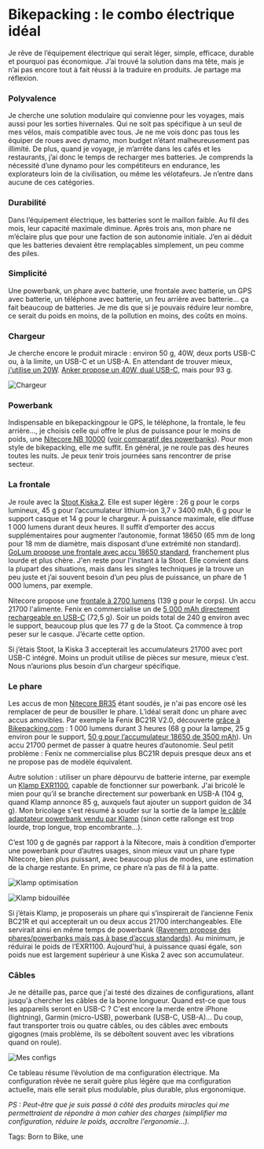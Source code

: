 # Bikepacking : le combo électrique idéal

Je rêve de l’équipement électrique qui serait léger, simple, efficace, durable et pourquoi pas économique. J’ai trouvé la solution dans ma tête, mais je n’ai pas encore tout à fait réussi à la traduire en produits. Je partage ma réflexion.<span id="more-61091"></span>

### Polyvalence

Je cherche une solution modulaire qui convienne pour les voyages, mais aussi pour les sorties hivernales. Qui ne soit pas spécifique à un seul de mes vélos, mais compatible avec tous. Je ne me vois donc pas tous les équiper de roues avec dynamo, mon budget n’étant malheureusement pas illimité. De plus, quand je voyage, je m’arrête dans les cafés et les restaurants, j’ai donc le temps de recharger mes batteries. Je comprends la nécessité d’une dynamo pour les compétiteurs en endurance, les explorateurs loin de la civilisation, ou même les vélotafeurs. Je n’entre dans aucune de ces catégories.

### Durabilité

Dans l’équipement électrique, les batteries sont le maillon faible. Au fil des mois, leur capacité maximale diminue. Après trois ans, mon phare ne m’éclaire plus que pour une faction de son autonomie initiale. J’en ai déduit que les batteries devaient être remplaçables simplement, un peu comme des piles.

### Simplicité

Une powerbank, un phare avec batterie, une frontale avec batterie, un GPS avec batterie, un téléphone avec batterie, un feu arrière avec batterie… ça fait beaucoup de batteries. Je me dis que si je pouvais réduire leur nombre, ce serait du poids en moins, de la pollution en moins, des coûts en moins.

### Chargeur

Je cherche encore le produit miracle : environ 50 g, 40W, deux ports USB-C ou, à la limite, un USB-C et un USB-A. En attendant de trouver mieux, [j'utilise un 20W](https://www.amazon.fr/gp/product/B092342SR7/). [Anker propose un 40W, dual USB-C](https://us.anker.com/products/a2038), mais pour 93 g.

![Chargeur](https://tcrouzet.comhttps://tcrouzet.com/images_tc/2021/12/IMG_9347.jpg)

### Powerbank

Indispensable en bikepackingpour le GPS, le téléphone, la frontale, le feu arrière…, je choisis celle qui offre le plus de puissance pour le moins de poids, une [Nitecore NB 10000](https://www.nitecore-france.com/catalogue/batteries-piles-nitecore/nitecore-nb10000-powerbank-batterie-externe.html) ([voir comparatif des powerbanks](https://www.ultralightdandy.com/hiking-power-banks/)). Pour mon style de bikepacking, elle me suffit. En général, je ne roule pas des heures toutes les nuits. Je peux tenir trois journées sans rencontrer de prise secteur.

### La frontale

Je roule avec la [Stoot Kiska 2](https://www.stootsconcept.fr/lampes/98-22093-lampe-kiska-2.html#/personnalisation-oui/marquage-non/couleur-rouge). Elle est super légère : 26 g pour le corps lumineux, 45 g pour l’accumulateur lithium-ion 3,7 v 3400 mAh, 6 g pour le support casque et 14 g pour le chargeur. À puissance maximale, elle diffuse 1 000 lumens durant deux heures. Il suffit d’emporter des accus supplémentaires pour augmenter l’autonomie, format 18650 (65 mm de long pour 18 mm de diamètre, mais disposant d’une extrémité non standard). [GoLum propose une frontale avec accu 18650 standard](https://www.go-lum.fr/boutique/lampe-frontale-piom-plus/), franchement plus lourde et plus chère. J'en reste pour l'instant à la Stoot. Elle convient dans la plupart des situations, mais dans les singles techniques je la trouve un peu juste et j’ai souvent besoin d’un peu plus de puissance, un phare de 1 000 lumens, par exemple.

Nitecore propose une [frontale à 2700 lumens](https://www.nitecorestore.com/NITECORE-HC35-2700-Lumen-Rechargeable-Headlamp-p/fl-nite-hc35.htm) (139 g pour le corps). Un accu 21700 l'alimente. Fenix en commercialise un de [5 000 mAh directement rechargeable en USB-C](https://www.fenix-store.com/fenix-21700-rechargeable-battery-5000u/) (72,5 g). Soir un poids total de 240 g environ avec le support, beaucoup plus que les 77 g de la Stoot. Ça commence à trop peser sur le casque. J’écarte cette option.

Si j’étais Stoot, la Kiska 3 accepterait les accumulateurs 21700 avec port USB-C intégré. Moins un produit utilise de pièces sur mesure, mieux c’est. Nous n’aurions plus besoin d’un chargeur spécifique.

### Le phare

Les accus de mon [Nitecore BR35](https://www.nitecorestore.com/NITECORE-BR35-Bike-Light-p/fl-nite-br35.htm) étant soudés, je n'ai pas encore osé les remplacer de peur de bousiller le phare. L’idéal serait donc un phare avec accus amovibles. Par exemple la Fenix BC21R V2.0, découverte [grâce à Bikepacking.com](https://bikepacking.com/gear/fenix-bcr21r-review/) : 1 000 lumens durant 3 heures (68 g pour la lampe, 25 g environ pour le support, [50 g pour l’accumulateur 18650 de 3500 mAh](https://www.fenix-store.com/fenix-arbl18-high-capacity-18650-battery-3500mah/)). Un accu 21700 permet de passer à quatre heures d’autonomie. Seul petit problème : Fenix ne commercialise plus BC21R depuis presque deux ans et ne propose pas de modèle équivalent.

Autre solution : utiliser un phare dépourvu de batterie interne, par exemple un [Klamp EXR1100](https://www.klampfrance.com/index.php?id_product=336&controller=product), capable de fonctionner sur powerbank. J'ai bricolé le mien pour qu’il se branche directement sur powerbank en USB-A (104 g, quand Klamp annonce 85 g, auxquels faut ajouter un support guidon de 34 g). Mon bricolage s'est résumé à souder sur la sortie de la lampe [le câble adaptateur powerbank vendu par Klamp](https://www.klampfrance.com/index.php?id_product=497) (sinon cette rallonge est trop lourde, trop longue, trop encombrante…).

C’est 100 g de gagnés par rapport à la Nitecore, mais à condition d’emporter une powerbank pour d’autres usages, sinon mieux vaut un phare type Nitecore, bien plus puissant, avec beaucoup plus de modes, une estimation de la charge restante. En prime, ce phare n’a pas de fil à la patte.

![Klamp optimisation](https://tcrouzet.comhttps://tcrouzet.com/images_tc/2021/12/IMG_4445.jpeg)

![Klamp bidouillée](https://tcrouzet.comhttps://tcrouzet.com/images_tc/2021/12/IMG_4446.jpeg)

Si j’étais Klamp, je proposerais un phare qui s’inspirerait de l’ancienne Fenix BC21R et qui accepterait un ou deux accus 21700 interchangeables. Elle servirait ainsi en même temps de powerbank ([Ravenem propose des phares/powerbanks mais pas à base d’accus standards](https://www.ravemen.com/front-lights.html)). Au minimum, je réduirai le poids de l’EXR1100. Aujourd'hui, à puissance quasi égale, son poids nue est largement supérieur à une Kiska 2 avec son accumulateur.

### Câbles

Je ne détaille pas, parce que j'ai testé des dizaines de configurations, allant jusqu'à chercher les câbles de la bonne longueur. Quand est-ce que tous les appareils seront en USB-C ? C'est encore la merde entre iPhone (lightning), Garmin (micro-USB), powerbank (USB-C, USB-A)… Du coup, faut transporter trois ou quatre câbles, ou des câbles avec embouts gigognes (mais problème, ils se déboîtent souvent avec les vibrations quand on roule).

![Mes configs](https://tcrouzet.comhttps://tcrouzet.com/images_tc/2021/12/lights.png)

Ce tableau résume l’évolution de ma configuration électrique. Ma configuration rêvée ne serait guère plus légère que ma configuration actuelle, mais elle serait plus modulable, plus durable, plus ergonomique.

*PS : Peut-être que je suis passé à côté des produits miracles qui me permettraient de répondre à mon cahier des charges (simplifier ma configuration, réduire le poids, accroître l'ergonomie…).*

Tags: Born to Bike, une
